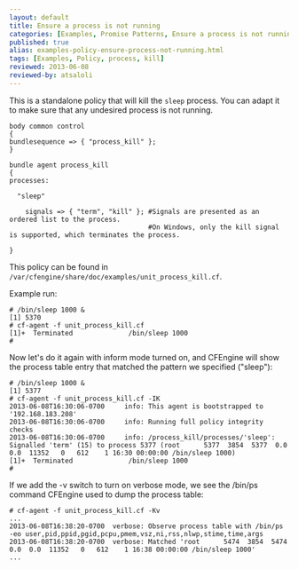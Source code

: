 ```yaml
---
layout: default
title: Ensure a process is not running
categories: [Examples, Promise Patterns, Ensure a process is not running]
published: true
alias: examples-policy-ensure-process-not-running.html
tags: [Examples, Policy, process, kill]
reviewed: 2013-06-08
reviewed-by: atsaloli
---
```


This is a standalone policy that will kill the `sleep` process. You can adapt
it to make sure that any undesired process is not running.

```cf3
body common control
{
bundlesequence => { "process_kill" };
}

bundle agent process_kill
{
processes:

  "sleep"

    signals => { "term", "kill" }; #Signals are presented as an ordered list to the process.
                                   #On Windows, only the kill signal is supported, which terminates the process.

}
```

This policy can be found in `/var/cfengine/share/doc/examples/unit_process_kill.cf`.

Example run:

```
# /bin/sleep 1000 &
[1] 5370
# cf-agent -f unit_process_kill.cf
[1]+  Terminated              /bin/sleep 1000
#
```

Now let's do it again with inform mode turned on, and CFEngine will show the process table entry that matched the pattern we specified ("sleep"):

```
# /bin/sleep 1000 &
[1] 5377
# cf-agent -f unit_process_kill.cf -IK
2013-06-08T16:30:06-0700     info: This agent is bootstrapped to '192.168.183.208'
2013-06-08T16:30:06-0700     info: Running full policy integrity checks
2013-06-08T16:30:06-0700     info: /process_kill/processes/'sleep': Signalled 'term' (15) to process 5377 (root      5377  3854  5377  0.0  0.0  11352   0   612    1 16:30 00:00:00 /bin/sleep 1000)
[1]+  Terminated              /bin/sleep 1000
# 
```

If we add the -v switch to turn on verbose mode, we see the /bin/ps command CFEngine used to dump the process table:

```
# cf-agent -f unit_process_kill.cf -Kv
...
2013-06-08T16:38:20-0700  verbose: Observe process table with /bin/ps -eo user,pid,ppid,pgid,pcpu,pmem,vsz,ni,rss,nlwp,stime,time,args
2013-06-08T16:38:20-0700  verbose: Matched 'root      5474  3854  5474  0.0  0.0  11352   0   612    1 16:38 00:00:00 /bin/sleep 1000'
...
```
